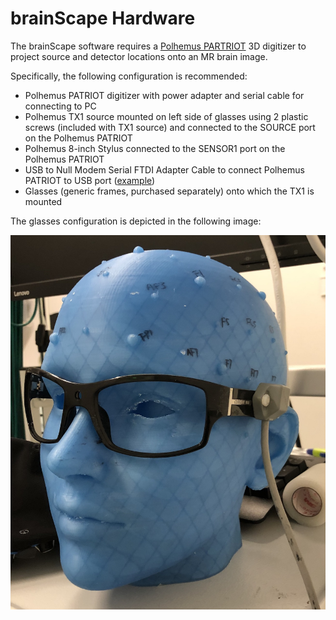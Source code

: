 # brainScape Hardware

The brainScape software requires a 
[Polhemus PARTRIOT](https://polhemus.com/motion-tracking/all-trackers/patriot) 
3D digitizer to project source and detector locations onto an MR brain image.

Specifically, the following configuration is recommended:

* Polhemus PATRIOT digitizer with power adapter and serial cable for connecting to PC
* Polhemus TX1 source mounted on left side of glasses using 2 plastic screws (included with TX1 source) and connected to the SOURCE port on the Polhemus PATRIOT
* Polhemus 8-inch Stylus connected to the SENSOR1 port on the Polhemus PATRIOT
* USB to Null Modem Serial FTDI Adapter Cable to connect Polhemus PATRIOT to USB port ([example](https://www.tripplite.com/usb-null-modem-serial-ftdi-adapter-cable-com-retention-usb-a-db9-m-f-18in~U20918NNULL/))
* Glasses (generic frames, purchased separately) onto which the TX1 is mounted

The glasses configuration is depicted in the following image:

![Image of glasses with source](https://github.com/neuluce/brainScape-support/raw/master/glasses.jpg)
